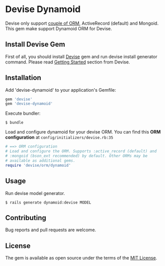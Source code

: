 # Devise Dynamoid

Devise only support [couple of ORM](https://github.com/heartcombo/devise#other-orms), ActiveRecord (default) and Mongoid. 
This gem make support Dynamoid ORM for Devise.  

## Install Devise Gem

First of all, you should install [Devise](https://github.com/heartcombo/devise) gem and run devise install generator command.
Please read [Getting Started](https://github.com/heartcombo/devise#getting-started) section from Devise.

## Installation
 
Add 'devise-dynamoid' to your application's Gemfile:

```ruby
gem 'devise'
gem 'devise-dynamoid'
```

Execute bundler:

```shell script
$ bundle
```

Load and configure dynamoid for your devise ORM.
You can find this **ORM configuration** at `config/initializers/devise.rb:35` 

```ruby
# ==> ORM configuration
# Load and configure the ORM. Supports :active_record (default) and
# :mongoid (bson_ext recommended) by default. Other ORMs may be
# available as additional gems.
require 'devise/orm/dynamoid'
```

## Usage

Run devise model generator.

```shell script
$ rails generate dynamoid:devise MODEL
```

## Contributing

Bug reports and pull requests are welcome.

## License

The gem is available as open source under the terms of the [MIT License](https://opensource.org/licenses/MIT).
